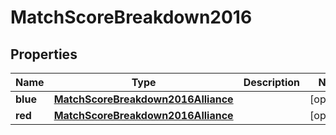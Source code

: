 
# MatchScoreBreakdown2016

## Properties

| Name     | Type                                                                      | Description | Notes      |
| -------- | ------------------------------------------------------------------------- | ----------- | ---------- |
| **blue** | [**MatchScoreBreakdown2016Alliance**](MatchScoreBreakdown2016Alliance.md) |             | [optional] |
| **red**  | [**MatchScoreBreakdown2016Alliance**](MatchScoreBreakdown2016Alliance.md) |             | [optional] |
